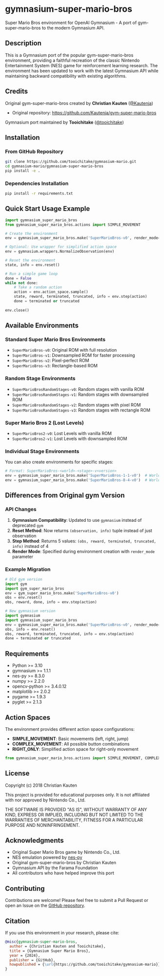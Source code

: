 # gymnasium-super-mario-bros

Super Mario Bros environment for OpenAI Gymnasium - A port of gym-super-mario-bros to the modern Gymnasium API.

## Description

This is a Gymnasium port of the popular gym-super-mario-bros environment, providing a faithful recreation of the classic Nintendo Entertainment System (NES) game for reinforcement learning research. The environment has been updated to work with the latest Gymnasium API while maintaining backward compatibility with existing algorithms.

## Credits

Original gym-super-mario-bros created by **Christian Kauten** ([@Kautenja](https://github.com/Kautenja))
- Original repository: https://github.com/Kautenja/gym-super-mario-bros

Gymnasium port maintained by **Tooichitake** ([@tooichitake](https://github.com/tooichitake))

## Installation

### From GitHub Repository

```bash
git clone https://github.com/tooichitake/gymnasium-mario.git
cd gymnasium-mario/gymnasium-super-mario-bros
pip install -e .
```

### Dependencies Installation

```bash
pip install -r requirements.txt
```

## Quick Start Usage Example

```python
import gymnasium_super_mario_bros
from gymnasium_super_mario_bros.actions import SIMPLE_MOVEMENT

# Create the environment
env = gymnasium_super_mario_bros.make('SuperMarioBros-v0', render_mode='human')

# Optional: Use wrapper for simplified action space
env = gymnasium.wrappers.NormalizeObservation(env)

# Reset the environment
state, info = env.reset()

# Run a simple game loop
done = False
while not done:
    # Take a random action
    action = env.action_space.sample()
    state, reward, terminated, truncated, info = env.step(action)
    done = terminated or truncated
    
env.close()
```

## Available Environments

### Standard Super Mario Bros Environments
- `SuperMarioBros-v0`: Original ROM with full resolution
- `SuperMarioBros-v1`: Downsampled ROM for faster processing
- `SuperMarioBros-v2`: Pixel-perfect ROM
- `SuperMarioBros-v3`: Rectangle-based ROM

### Random Stage Environments
- `SuperMarioBrosRandomStages-v0`: Random stages with vanilla ROM
- `SuperMarioBrosRandomStages-v1`: Random stages with downsampled ROM
- `SuperMarioBrosRandomStages-v2`: Random stages with pixel ROM
- `SuperMarioBrosRandomStages-v3`: Random stages with rectangle ROM

### Super Mario Bros 2 (Lost Levels)
- `SuperMarioBros2-v0`: Lost Levels with vanilla ROM
- `SuperMarioBros2-v1`: Lost Levels with downsampled ROM

### Individual Stage Environments
You can also create environments for specific stages:
```python
# Format: SuperMarioBros-<world>-<stage>-v<version>
env = gymnasium_super_mario_bros.make('SuperMarioBros-1-1-v0')  # World 1, Stage 1
env = gymnasium_super_mario_bros.make('SuperMarioBros-8-4-v0')  # World 8, Stage 4
```

## Differences from Original gym Version

### API Changes
1. **Gymnasium Compatibility**: Updated to use `gymnasium` instead of deprecated `gym`
2. **Reset Method**: Now returns `(observation, info)` tuple instead of just observation
3. **Step Method**: Returns 5 values: `(obs, reward, terminated, truncated, info)` instead of 4
4. **Render Mode**: Specified during environment creation with `render_mode` parameter

### Example Migration
```python
# Old gym version
import gym
import gym_super_mario_bros
env = gym_super_mario_bros.make('SuperMarioBros-v0')
obs = env.reset()
obs, reward, done, info = env.step(action)

# New gymnasium version
import gymnasium
import gymnasium_super_mario_bros
env = gymnasium_super_mario_bros.make('SuperMarioBros-v0', render_mode='human')
obs, info = env.reset()
obs, reward, terminated, truncated, info = env.step(action)
done = terminated or truncated
```

## Requirements

- Python >= 3.10
- gymnasium >= 1.1.1
- nes-py >= 8.3.0
- numpy >= 2.2.0
- opencv-python >= 3.4.0.12
- matplotlib >= 2.0.2
- pygame >= 1.9.3
- pyglet >= 2.1.3

## Action Spaces

The environment provides different action space configurations:
- **SIMPLE_MOVEMENT**: Basic movements (left, right, jump)
- **COMPLEX_MOVEMENT**: All possible button combinations
- **RIGHT_ONLY**: Simplified action space for right-only movement

```python
from gymnasium_super_mario_bros.actions import SIMPLE_MOVEMENT, COMPLEX_MOVEMENT, RIGHT_ONLY
```

## License

Copyright (c) 2018 Christian Kauten

This project is provided for educational purposes only. It is not affiliated with nor approved by Nintendo Co., Ltd.

THE SOFTWARE IS PROVIDED "AS IS", WITHOUT WARRANTY OF ANY KIND, EXPRESS OR IMPLIED, INCLUDING BUT NOT LIMITED TO THE WARRANTIES OF MERCHANTABILITY, FITNESS FOR A PARTICULAR PURPOSE AND NONINFRINGEMENT.

## Acknowledgments

- Original Super Mario Bros game by Nintendo Co., Ltd.
- NES emulation powered by [nes-py](https://github.com/Kautenja/nes-py)
- Original gym-super-mario-bros by Christian Kauten
- Gymnasium API by the Farama Foundation
- All contributors who have helped improve this port

## Contributing

Contributions are welcome! Please feel free to submit a Pull Request or open an Issue on the [GitHub repository](https://github.com/tooichitake/gymnasium-mario).

## Citation

If you use this environment in your research, please cite:

```bibtex
@misc{gymnasium-super-mario-bros,
  author = {Christian Kauten and Tooichitake},
  title = {Gymnasium Super Mario Bros},
  year = {2024},
  publisher = {GitHub},
  howpublished = {\url{https://github.com/tooichitake/gymnasium-mario}},
}
```